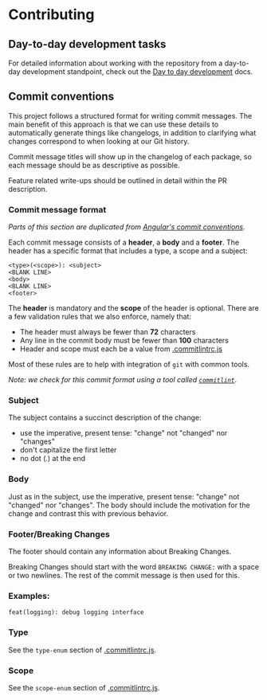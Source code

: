 # Contributing

## Day-to-day development tasks

For detailed information about working with the repository from a day-to-day development standpoint,
check out the [Day to day development](./day-to-day-development.md) docs.

## Commit conventions

This project follows a structured format for writing commit messages. The main benefit of this
approach is that we can use these details to automatically generate things like changelogs, in
addition to clarifying what changes correspond to when looking at our Git history.

Commit message titles will show up in the changelog of each package, so each message should be as
descriptive as possible.

Feature related write-ups should be outlined in detail within the PR description.

### Commit message format

_Parts of this section are duplicated from
[Angular's commit conventions](https://github.com/angular/angular/blob/master/CONTRIBUTING.md#-commit-message-guidelines)._

Each commit message consists of a **header**, a **body** and a **footer**. The header has a specific
format that includes a type, a scope and a subject:

```git
<type>(<scope>): <subject>
<BLANK LINE>
<body>
<BLANK LINE>
<footer>
```

The **header** is mandatory and the **scope** of the header is optional. There are a few validation
rules that we also enforce, namely that:

- The header must always be fewer than **72** characters
- Any line in the commit body must be fewer than **100** characters
- Header and scope must each be a value from
  [.commitlintrc.js](https://github.com/carbon-design-system/carbon-platform/blob/main/.commitlintrc.js)

Most of these rules are to help with integration of `git` with common tools.

_Note: we check for this commit format using a tool called
[`commitlint`](https://commitlint.js.org/#/)_.

### Subject

The subject contains a succinct description of the change:

- use the imperative, present tense: "change" not "changed" nor "changes"
- don't capitalize the first letter
- no dot (.) at the end

### Body

Just as in the subject, use the imperative, present tense: "change" not "changed" nor "changes". The
body should include the motivation for the change and contrast this with previous behavior.

### Footer/Breaking Changes

The footer should contain any information about Breaking Changes.

Breaking Changes should start with the word `BREAKING CHANGE:` with a space or two newlines. The
rest of the commit message is then used for this.

### Examples:

`feat(logging): debug logging interface`

### Type

See the `type-enum` section of
[.commitlintrc.js](https://github.com/carbon-design-system/carbon-platform/blob/main/.commitlintrc.js).

### Scope

See the `scope-enum` section of
[.commitlintrc.js](https://github.com/carbon-design-system/carbon-platform/blob/main/.commitlintrc.js).

